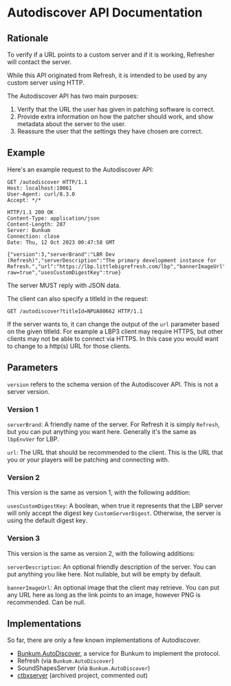 # Autodiscover API Documentation

## Rationale

To verify if a URL points to a custom server and if it is working, Refresher will contact the server.

While this API originated from Refresh, it is intended to be used by any custom server using HTTP.

The Autodiscover API has two main purposes:

1. Verify that the URL the user has given in patching software is correct.
2. Provide extra information on how the patcher should work, and show metadata about the server to the user.
3. Reassure the user that the settings they have chosen are correct.

## Example

Here's an example request to the Autodiscover API:

```http
GET /autodiscover HTTP/1.1
Host: localhost:10061
User-Agent: curl/8.3.0
Accept: */*

HTTP/1.1 200 OK
Content-Type: application/json
Content-Length: 287
Server: Bunkum
Connection: close
Date: Thu, 12 Oct 2023 00:47:58 GMT

{"version":3,"serverBrand":"LBR Dev (Refresh)","serverDescription":"The primary development instance for Refresh.","url":"https://lbp.littlebigrefresh.com/lbp","bannerImageUrl":"https://github.com/LittleBigRefresh/Branding/blob/main/logos/refresh_type.png?raw=true","usesCustomDigestKey":true}
```

The server MUST reply with JSON data.

The client can also specify a titleId in the request:

`GET /autodiscover?titleId=NPUA80662 HTTP/1.1`

If the server wants to, it can change the output of the `url` parameter based on the given titleId. For example a LBP3 client may require HTTPS, but other clients may not be able to connect via HTTPS. In this case you would want to change to a http(s) URL for those clients.

## Parameters
`version` refers to the schema version of the Autodiscover API. This is not a server version.

### Version 1
`serverBrand`: A friendly name of the server. For Refresh it is simply `Refresh`, but you can put anything you want here. Generally it's the same as `lbpEnvVer` for LBP.

`url`: The URL that should be recommended to the client. This is the URL that you or your players will be patching and connecting with.

### Version 2

This version is the same as version 1, with the following addition:

`usesCustomDigestKey`: A boolean, when true it represents that the LBP server will only accept the digest key `CustomServerDigest`. Otherwise, the server is using the default digest key.

### Version 3

This version is the same as version 2, with the following additions:

`serverDescription`: An optional friendly description of the server. You can put anything you like here. Not nullable, but will be empty by default.

`bannerImageUrl`: An optional image that the client may retrieve. You can put any URL here as long as the link points to an image, however PNG is recommended. Can be null.

## Implementations

So far, there are only a few known implementations of Autodiscover.

- [Bunkum.AutoDiscover](https://www.nuget.org/packages/Bunkum.AutoDiscover), a service for Bunkum to implement the protocol.
- Refresh (via `Bunkum.AutoDiscover`)
- SoundShapesServer (via `Bunkum.AutoDiscover`)
- [ctbxserver](https://github.com/catboxteam/ctbxserver/blob/631adb1a2e08f5afd4663dcff567e3127e9be578/src/routes/Website/main.py#L122) (archived project, commented out)

